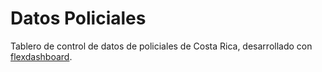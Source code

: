 # Datos Policiales 
Tablero de control de datos de policiales de Costa Rica, desarrollado con [flexdashboard](https://pkgs.rstudio.com/flexdashboard/).
